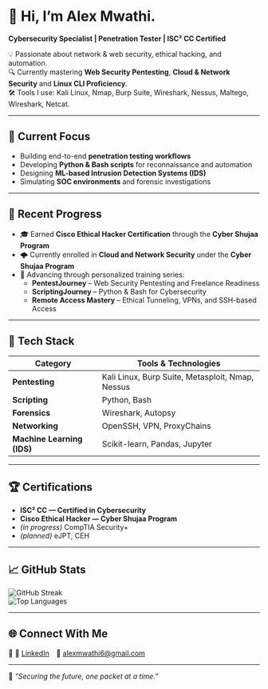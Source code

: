 # 👋 Hi, I’m Alex Mwathi.

**Cybersecurity Specialist | Penetration Tester | ISC² CC Certified**

💡 Passionate about network & web security, ethical hacking, and automation.  
🔍 Currently mastering **Web Security Pentesting**, **Cloud & Network Security** and **Linux CLI Proficiency**.  
🛠️ Tools I use: Kali Linux, Nmap, Burp Suite, Wireshark, Nessus, Maltego, Wireshark, Netcat.  

---

## 🚀 Current Focus
- Building end-to-end **penetration testing workflows**  
- Developing **Python & Bash scripts** for reconnaissance and automation  
- Designing **ML-based Intrusion Detection Systems (IDS)**  
- Simulating **SOC environments** and forensic investigations  

---

## 🧠 Recent Progress
- 🎓 Earned **Cisco Ethical Hacker Certification** through the **Cyber Shujaa Program**  
- 🌩️ Currently enrolled in **Cloud and Network Security** under the **Cyber Shujaa Program**  
- 🧩 Advancing through personalized training series:
  - **PentestJourney** – Web Security Pentesting and Freelance Readiness  
  - **ScriptingJourney** – Python & Bash for Cybersecurity  
  - **Remote Access Mastery** – Ethical Tunneling, VPNs, and SSH-based Access  

---

## 🧰 Tech Stack

| Category | Tools & Technologies |
|-----------|----------------------|
| **Pentesting** | Kali Linux, Burp Suite, Metasploit, Nmap, Nessus |
| **Scripting** | Python, Bash |
| **Forensics** | Wireshark, Autopsy |
| **Networking** | OpenSSH, VPN, ProxyChains |
| **Machine Learning (IDS)** | Scikit-learn, Pandas, Jupyter |

---

## 🏆 Certifications
- **ISC² CC — Certified in Cybersecurity**  
- **Cisco Ethical Hacker — Cyber Shujaa Program**  
- *(in progress)* CompTIA Security+  
- *(planned)* eJPT, CEH  

---

## 📈 GitHub Stats
![GitHub Streak](https://github-readme-streak-stats.herokuapp.com/?user=Mwathi-alex&theme=dark&hide_border=true)  
![Top Languages](https://github-readme-stats.vercel.app/api/top-langs/?username=Mwathi-alex&layout=compact&theme=dark&hide_border=true)

---

## 🌐 Connect With Me
💼 💼 [LinkedIn](https://www.linkedin.com/in/alex-mwathi/) 📧 alexmwathi6@gmail.com

---

🧩 *“Securing the future, one packet at a time.”*

